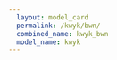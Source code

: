 ```yaml
---
  layout: model_card
  permalink: /kwyk/bwn/
  combined_name: kwyk_bwn
  model_name: kwyk
---
```

  